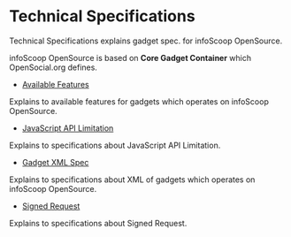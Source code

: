 # Technical Specifications

Technical Specifications explains gadget spec. for infoScoop OpenSource.

infoScoop OpenSource is based on **Core Gadget Container** which
OpenSocial.org defines.

  * [Available Features]

Explains to available features for gadgets which operates on infoScoop OpenSource.

  * [JavaScript API Limitation]

Explains to specifications about JavaScript API Limitation.

  * [Gadget XML Spec]

Explains to specifications about XML of gadgets which operates on infoScoop
OpenSource.

  * [Signed Request]

Explains to specifications about Signed Request.


[Available Features]: available-features.md
[JavaScript API Limitation]: javascript-api-limitation.md
[Gadget XML Spec]: gadget-xml-spec.md
[Signed Request]: signed-request.md
